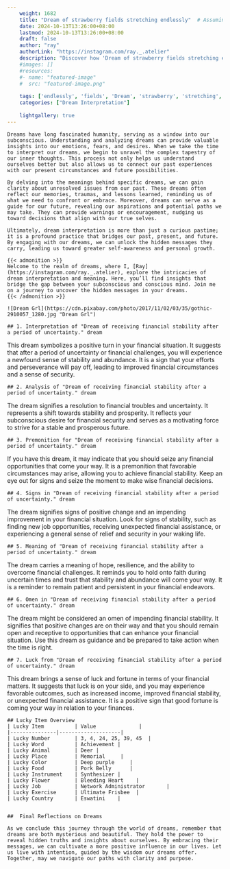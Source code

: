 ```yaml
---
    weight: 1682
    title: "Dream of strawberry fields stretching endlessly"  # Assuming 'title' column exists
    date: 2024-10-13T13:26:00+08:00
    lastmod: 2024-10-13T13:26:00+08:00
    draft: false
    author: "ray"
    authorLink: "https://instagram.com/ray._.atelier"
    description: "Discover how 'Dream of strawberry fields stretching endlessly' can interpret your future and uncover its significant meanings in your life."
    #images: []
    #resources:
    #- name: "featured-image"
    #  src: "featured-image.png"
    
    tags: ['endlessly', 'fields', 'Dream', 'strawberry', 'stretching', 'of']
    categories: ["Dream Interpretation"]
    
    lightgallery: true
---
```

    
    Dreams have long fascinated humanity, serving as a window into our subconscious. Understanding and analyzing dreams can provide valuable insights into our emotions, fears, and desires. When we take the time to interpret our dreams, we begin to unravel the complex tapestry of our inner thoughts. This process not only helps us understand ourselves better but also allows us to connect our past experiences with our present circumstances and future possibilities.
    
    By delving into the meanings behind specific dreams, we can gain clarity about unresolved issues from our past. These dreams often reflect our memories, traumas, and lessons learned, reminding us of what we need to confront or embrace. Moreover, dreams can serve as a guide for our future, revealing our aspirations and potential paths we may take. They can provide warnings or encouragement, nudging us toward decisions that align with our true selves.
    
    Ultimately, dream interpretation is more than just a curious pastime; it is a profound practice that bridges our past, present, and future. By engaging with our dreams, we can unlock the hidden messages they carry, leading us toward greater self-awareness and personal growth.
    
    {{< admonition >}}
    Welcome to the realm of dreams, where I, [Ray](https://instagram.com/ray._.atelier), explore the intricacies of dream interpretation and meaning. Here, you’ll find insights that bridge the gap between your subconscious and conscious mind. Join me on a journey to uncover the hidden messages in your dreams.
    {{< /admonition >}}
    
    ![Dream Grl](https://cdn.pixabay.com/photo/2017/11/02/03/35/gothic-2910057_1280.jpg "Dream Grl")
    
    ## 1. Interpretation of "Dream of receiving financial stability after a period of uncertainty." dream
    
This dream symbolizes a positive turn in your financial situation. It suggests that after a period of uncertainty or financial challenges, you will experience a newfound sense of stability and abundance. It is a sign that your efforts and perseverance will pay off, leading to improved financial circumstances and a sense of security.
    
    ## 2. Analysis of "Dream of receiving financial stability after a period of uncertainty." dream
    
The dream signifies a resolution to financial troubles and uncertainty. It represents a shift towards stability and prosperity. It reflects your subconscious desire for financial security and serves as a motivating force to strive for a stable and prosperous future.
    
    ## 3. Premonition for "Dream of receiving financial stability after a period of uncertainty." dream
    
If you have this dream, it may indicate that you should seize any financial opportunities that come your way. It is a premonition that favorable circumstances may arise, allowing you to achieve financial stability. Keep an eye out for signs and seize the moment to make wise financial decisions.
    
    ## 4. Signs in "Dream of receiving financial stability after a period of uncertainty." dream
    
The dream signifies signs of positive change and an impending improvement in your financial situation. Look for signs of stability, such as finding new job opportunities, receiving unexpected financial assistance, or experiencing a general sense of relief and security in your waking life.
    
    ## 5. Meaning of "Dream of receiving financial stability after a period of uncertainty." dream
    
The dream carries a meaning of hope, resilience, and the ability to overcome financial challenges. It reminds you to hold onto faith during uncertain times and trust that stability and abundance will come your way. It is a reminder to remain patient and persistent in your financial endeavors.
    
    ## 6. Omen in "Dream of receiving financial stability after a period of uncertainty." dream
    
The dream might be considered an omen of impending financial stability. It signifies that positive changes are on their way and that you should remain open and receptive to opportunities that can enhance your financial situation. Use this dream as guidance and be prepared to take action when the time is right.
    
    ## 7. Luck from "Dream of receiving financial stability after a period of uncertainty." dream
    
This dream brings a sense of luck and fortune in terms of your financial matters. It suggests that luck is on your side, and you may experience favorable outcomes, such as increased income, improved financial stability, or unexpected financial assistance. It is a positive sign that good fortune is coming your way in relation to your finances.
    
    ## Lucky Item Overview
    | Lucky Item          | Value              |
    |---------------|--------------------|
    | Lucky Number        | 3, 4, 24, 25, 39, 45  |
    | Lucky Word          | Achievement |
    | Lucky Animal        | Deer |
    | Lucky Place         | Memorial     |
    | Lucky Color         | Deep purple     |
    | Lucky Food          | Pork Belly      |
    | Lucky Instrument    | Synthesizer |
    | Lucky Flower        | Bleeding Heart    |
    | Lucky Job           | Network Administrator       |
    | Lucky Exercise      | Ultimate Frisbee  |
    | Lucky Country       | Eswatini    |
    
    
    ##  Final Reflections on Dreams
    
    As we conclude this journey through the world of dreams, remember that dreams are both mysterious and beautiful. They hold the power to reveal hidden truths and insights about ourselves. By embracing their messages, we can cultivate a more positive influence in our lives. Let us live with intention, guided by the wisdom our dreams offer. Together, may we navigate our paths with clarity and purpose.
    